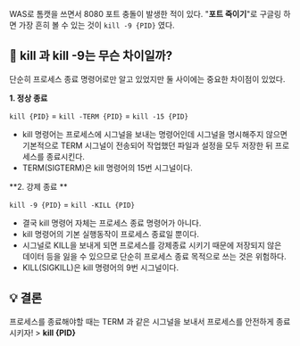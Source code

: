 WAS로 톰캣을 쓰면서 8080 포트 충돌이 발생한 적이 있다.
"**포트 죽이기**"로 구글링 하면 가장 흔히 볼 수 있는 것이 ```kill -9 {PID}``` 였다.

## 👀 kill 과 kill -9는 무슨 차이일까?
단순히 프로세스 종료 명령어로만 알고 있었지만 둘 사이에는 중요한 차이점이 있었다.

**1. 정상 종료**

```kill {PID}``` = ```kill -TERM {PID}``` = ```kill -15 {PID}```
-  kill 명령어는 프로세스에 시그널을 보내는 명령어인데 시그널을 명시해주지 않으면 기본적으로 TERM 시그널이 전송되어 작업했던 파일과 설정을 모두 저장한 뒤 프로세스를 종료시킨다.
- TERM(SIGTERM)은 kill 명령어의 15번 시그널이다.

**2. 강제 종료  **

```kill -9 {PID}``` = ```kill -KILL {PID}```

- 결국 kill 명령어 자체는 프로세스 종료 명령어가 아니다. 
- kill 명령어의 기본 실행동작이 프로세스 종료일 뿐이다.
- 시그널로 KILL을 보내게 되면 프로세스를 강제종료 시키기 때문에 저장되지 않은 데이터 등을 잃을 수 있으므로 단순히 프로세스 종료 목적으로 쓰는 것은 위험하다.
- KILL(SIGKILL)은 kill  명령어의 9번 시그널이다.

## 💡 결론
프로세스를 종료해야할 때는 TERM 과 같은 시그널을 보내서 프로세스를 안전하게 종료시키자!
&gt; **kill {PID}**
